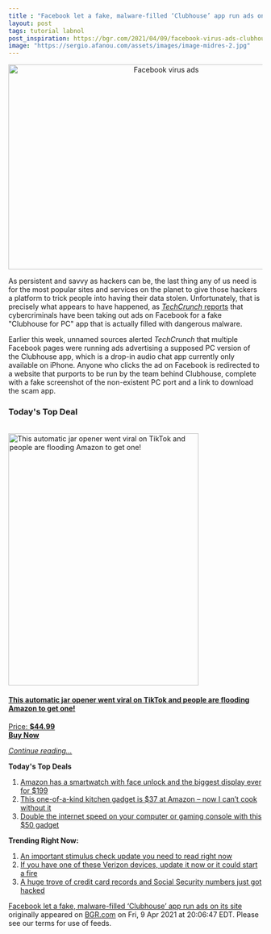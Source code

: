 ```yaml
---
title : "Facebook let a fake, malware-filled ‘Clubhouse’ app run ads on its site"
layout: post
tags: tutorial labnol
post_inspiration: https://bgr.com/2021/04/09/facebook-virus-ads-clubhouse-app-pc-fake/
image: "https://sergio.afanou.com/assets/images/image-midres-2.jpg"
---
```


<center><a href="https://bgr.com/2021/04/09/facebook-virus-ads-clubhouse-app-pc-fake/" class="bgr-rss-featured-image bgr-rss-test-class"><img loading="lazy" width="610" height="407" src="https://bgr.com/wp-content/uploads/2021/01/rsz_mega533896_001.jpg?quality=70&amp;strip=all&amp;w=610" class="attachment-feed_normal size-feed_normal wp-post-image" alt="Facebook virus ads" loading="lazy" srcset="https://bgr.com/wp-content/uploads/2021/01/rsz_mega533896_001.jpg 1500w, https://bgr.com/wp-content/uploads/2021/01/rsz_mega533896_001.jpg?resize=150,100 150w, https://bgr.com/wp-content/uploads/2021/01/rsz_mega533896_001.jpg?resize=300,200 300w, https://bgr.com/wp-content/uploads/2021/01/rsz_mega533896_001.jpg?resize=768,512 768w, https://bgr.com/wp-content/uploads/2021/01/rsz_mega533896_001.jpg?resize=1024,683 1024w, https://bgr.com/wp-content/uploads/2021/01/rsz_mega533896_001.jpg?resize=610,407 610w, https://bgr.com/wp-content/uploads/2021/01/rsz_mega533896_001.jpg?resize=685,456 685w, https://bgr.com/wp-content/uploads/2021/01/rsz_mega533896_001.jpg?resize=664,443 664w, https://bgr.com/wp-content/uploads/2021/01/rsz_mega533896_001.jpg?resize=252,168 252w, https://bgr.com/wp-content/uploads/2021/01/rsz_mega533896_001.jpg?resize=1200,800 1200w, https://bgr.com/wp-content/uploads/2021/01/rsz_mega533896_001.jpg?resize=782,521 782w, https://bgr.com/wp-content/uploads/2021/01/rsz_mega533896_001.jpg?resize=827,551 827w, https://bgr.com/wp-content/uploads/2021/01/rsz_mega533896_001.jpg?resize=870,580 870w, https://bgr.com/wp-content/uploads/2021/01/rsz_mega533896_001.jpg?resize=191,127 191w, https://bgr.com/wp-content/uploads/2021/01/rsz_mega533896_001.jpg?resize=166,110 166w, https://bgr.com/wp-content/uploads/2021/01/rsz_mega533896_001.jpg?resize=800,533 800w, https://bgr.com/wp-content/uploads/2021/01/rsz_mega533896_001.jpg?resize=220,147 220w" sizes="(max-width: 610px) 100vw, 610px" title="Facebook virus ads" /></a></center><p>As persistent and savvy as hackers can be, the last thing any of us need is for the most popular sites and services on the planet to give those hackers a platform to trick people into having their data stolen. Unfortunately, that is precisely what appears to have happened, as <a href="https://techcrunch.com/2021/04/08/facebook-ran-ads-for-a-fake-clubhouse-for-pc-app-planted-with-malware/"><em>TechCrunch</em> reports</a> that cybercriminals have been taking out ads on Facebook for a fake "Clubhouse for PC" app that is actually filled with dangerous malware.</p>
<p>Earlier this week, unnamed sources alerted <em>TechCrunch</em> that multiple Facebook pages were running ads advertising a supposed PC version of the Clubhouse app, which is a drop-in audio chat app currently only available on iPhone. Anyone who clicks the ad on Facebook is redirected to a website that purports to be run by the team behind Clubhouse, complete with a fake screenshot of the non-existent PC port and a link to download the scam app.</p>
<h3>Today's Top Deal</h3>
<p><a href="https://www.amazon.com/Electric-Restaurant-Automatic-Arthritis-Arthritic/dp/B07P1SKJV4?tag=b0c55topdeals-20"><br><img height="500px" width="377px" src="https://m.media-amazon.com/images/I/41BrmKFw4vL.jpg" alt="This automatic jar opener went viral on TikTok and people are flooding Amazon to get one!"><br></a></p>
<h4><a href="https://www.amazon.com/Electric-Restaurant-Automatic-Arthritis-Arthritic/dp/B07P1SKJV4?tag=b0c55rss-20">This automatic jar opener went viral on TikTok and people are flooding Amazon to get one!</a></h4>
<p><a href="https://www.amazon.com/Electric-Restaurant-Automatic-Arthritis-Arthritic/dp/B07P1SKJV4?tag=b0c55rss-20">Price: <strong>$44.99</strong></a><br><strong><a href="https://www.amazon.com/Electric-Restaurant-Automatic-Arthritis-Arthritic/dp/B07P1SKJV4?tag=b0c55rss-20">Buy Now</a></strong></p>
<p><a href="https://bgr.com/2021/04/09/facebook-virus-ads-clubhouse-app-pc-fake/" class="more-link"><em>Continue reading...</em></a></p>

<p><strong>Today's Top Deals</strong></p>
<ol>
<li><a href="https://bgr.com/2021/04/09/android-smartwatch-amazon-deal-ticwris-max-s/?utm_source=rss&#038;utm_campaign=topdeals">Amazon has a smartwatch with face unlock and the biggest display ever for $199</a></li>
<li><a href="https://bgr.com/2021/04/08/best-kitchen-gadgets-2021-amazon-deal-finamill/?utm_source=rss&#038;utm_campaign=topdeals">This one-of-a-kind kitchen gadget is $37 at Amazon &#8211; now I can&#8217;t cook without it</a></li>
<li><a href="https://bgr.com/2021/04/09/double-the-internet-speed-on-your-computer-or-gaming-console-with-this-50-gadget/?utm_source=rss&#038;utm_campaign=topdeals">Double the internet speed on your computer or gaming console with this $50 gadget</a></li>
</ol>

<p><strong>Trending Right Now:</strong></p>
<ol>
<li><a href="https://bgr.com/2021/04/09/stimulus-check-update-how-to-file-recovery-rebate-credit-with-irs/">An important stimulus check update you need to read right now</a></li>
<li><a href="https://bgr.com/2021/04/09/product-recall-verizon-hotspot/">If you have one of these Verizon devices, update it now or it could start a fire</a></li>
<li><a href="https://bgr.com/2021/04/08/data-breach-leaks-credit-card-records-and-social-security-numbers/">A huge trove of credit card records and Social Security numbers just got hacked</a></li>
</ol>
<p><a href="https://bgr.com/2021/04/09/facebook-virus-ads-clubhouse-app-pc-fake/">Facebook let a fake, malware-filled &#8216;Clubhouse&#8217; app run ads on its site</a> originally appeared on <a href="http://bgr.com">BGR.com</a> on Fri, 9 Apr 2021 at 20:06:47 EDT. Please see our terms for use of feeds.</p>